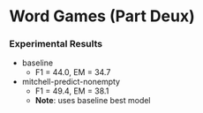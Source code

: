 # Word Games (Part Deux)

### Experimental Results
- baseline
    - F1 = 44.0, EM = 34.7
- mitchell-predict-nonempty
    - F1 = 49.4, EM = 38.1
    - **Note**: uses baseline best model
